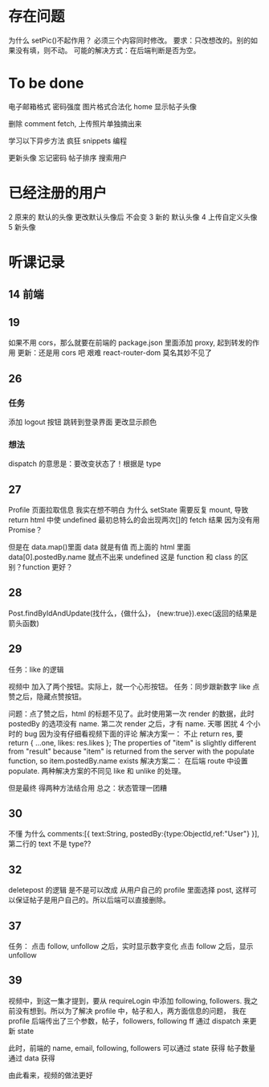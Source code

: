 # 存在问题

为什么 setPic()不起作用？
必须三个内容同时修改。
要求：只改想改的。别的如果没有填，则不动。
可能的解决方式：在后端判断是否为空。

# To be done

电子邮箱格式
密码强度
图片格式合法化
home 显示帖子头像

删除 comment
fetch, 上传照片单独摘出来

学习以下异步方法
疯狂 snippets 编程

更新头像
忘记密码
帖子排序
搜索用户

# 已经注册的用户

2 原来的 默认的头像 更改默认头像后 不会变
3 新的 默认头像
4 上传自定义头像
5 新头像

# 听课记录

## 14 前端

<link rel="stylesheet" href="https://cdnjs.cloudflare.com/ajax/libs/materialize/1.0.0/css/materialize.min.css">

## 19

如果不用 cors，那么就要在前端的 package.json 里面添加 proxy, 起到转发的作用
更新：还是用 cors 吧
艰难 react-router-dom 莫名其妙不见了

## 26

### 任务

添加 logout 按钮
跳转到登录界面
更改显示颜色

### 想法

dispatch 的意思是：要改变状态了！根据是 type

## 27

Profile 页面拉取信息
我实在想不明白 为什么 setState 需要反复 mount, 导致 return html 中使 undefined
最初总特么的会出现两次[]的 fetch 结果
因为没有用 Promise？

但是在 data.map()里面 data 就是有值
而上面的 html 里面 data[0].postedBy.name 就点不出来 undefined
这是 function 和 class 的区别？function 更好？

## 28

Post.findByIdAndUpdate(找什么，{做什么}， {new:true}).exec(返回的结果是箭头函数)

## 29

任务：like 的逻辑

视频中 加入了两个按钮。实际上，就一个心形按钮。
任务：同步跟新数字 like
点赞之后，隐藏点赞按钮。

问题：点了赞之后，html 的标题不见了。此时使用第一次 render 的数据，此时 postedBy 的选项没有 name. 第二次 render 之后，才有 name.
天哪 困扰 4 个小时的 bug 因为没有仔细看视频下面的评论
解决方案一：
不止 return res, 要 return { ...one, likes: res.likes };
The properties of "item" is slightly different from "result" because "item" is returned from the server with the populate function, so item.postedBy.name exists
解决方案二：
在后端 route 中设置 populate.
两种解决方案的不同见 like 和 unlike 的处理。

但是最终 得两种方法结合用
总之：状态管理一团糟

## 30

不懂 为什么
comments:[{
text:String,
postedBy:{type:ObjectId,ref:"User"}
}],
第二行的 text 不是 type??

## 32

deletepost 的逻辑 是不是可以改成 从用户自己的 profile 里面选择 post, 这样可以保证帖子是用户自己的。所以后端可以直接删除。

## 37

任务：
点击 follow, unfollow 之后，实时显示数字变化
点击 follow 之后，显示 unfollow

## 39

视频中，到这一集才提到，要从 requireLogin 中添加 following, followers.
我之前没有想到。所以为了解决 profile 中，帖子和人，两方面信息的问题，
我在 profile 后端传出了三个参数，帖子，followers, following
ff 通过 dispatch 来更新 state

此时，前端的 name, email, following, followers 可以通过 state 获得
帖子数量 通过 data 获得

由此看来，视频的做法更好

